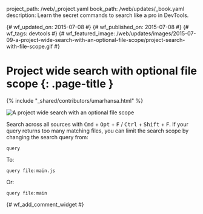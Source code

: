 project_path: /web/_project.yaml
book_path: /web/updates/_book.yaml
description: Learn the secret commands to search like a pro in DevTools.

{# wf_updated_on: 2015-07-08 #}
{# wf_published_on: 2015-07-08 #}
{# wf_tags: devtools #}
{# wf_featured_image: /web/updates/images/2015-07-09-a-project-wide-search-with-an-optional-file-scope/project-search-with-file-scope.gif #}

# Project wide search with optional file scope {: .page-title }

{% include "_shared/contributors/umarhansa.html" %}


<img src="/web/updates/images/2015-07-09-a-project-wide-search-with-an-optional-file-scope/project-search-with-file-scope.gif" alt="A project wide search with an optional file scope">

Search across all sources with <kbd class="kbd">Cmd</kbd> + <kbd class="kbd">Opt</kbd> + <kbd class="kbd">F</kbd> / <kbd class="kbd">Ctrl</kbd> + <kbd class="kbd">Shift</kbd> + <kbd class="kbd">F</kbd>. If your query returns too many matching files, you can limit the search scope by changing the search query from:

<pre><code>query</code></pre>

To:

<pre><code>query file:main.js</code></pre>

Or:

<pre><code>query file:main</code></pre>


{# wf_add_comment_widget #}
